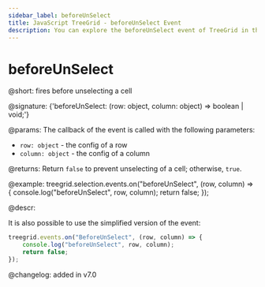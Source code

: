 ```yaml
---
sidebar_label: beforeUnSelect
title: JavaScript TreeGrid - beforeUnSelect Event 
description: You can explore the beforeUnSelect event of TreeGrid in the documentation of the DHTMLX JavaScript UI library. Browse developer guides and API reference, try out code examples and live demos, and download a free 30-day evaluation version of DHTMLX Suite.
---
```


# beforeUnSelect

@short: fires before unselecting a cell

@signature: {'beforeUnSelect: (row: object, column: object) => boolean | void;'}

@params:
The callback of the event is called with the following parameters:

- `row: object` - the config of a row
- `column: object` - the config of a column

@returns:
Return `false` to prevent unselecting of a cell; otherwise, `true`.

@example:
treegrid.selection.events.on("beforeUnSelect", (row, column) => {
    console.log("beforeUnSelect", row, column); 
    return false;
});

@descr:

It is also possible to use the simplified version of the event:

~~~js
treegrid.events.on("BeforeUnSelect", (row, column) => {
    console.log("beforeUnSelect", row, column); 
    return false;
});
~~~

@changelog:
added in v7.0
